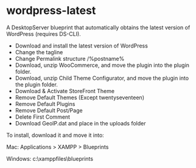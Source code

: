 # wordpress-latest
A DesktopServer blueprint that automatically obtains the latest version of WordPress (requires DS-CLI).
* Download and install the latest version of WordPress
* Change the tagline
* Change Permalink structure /%postname%
* Download, unzip WooCommerce, and move the plugin into the plugin folder.
* Download, unzip Child Theme Configurator, and move the plugin into the plugin folder.
* Download & Activate StoreFront Theme
* Remove Default Themes (Except twentyseventeen)
* Remove Default Plugins
* Remove Default Post/Page
* Delete First Comment
* Download GeoIP.dat and place in the uploads folder

To install, download it and move it into:

Mac: Applications > XAMPP > Blueprints

Windows: c:\xamppfiles\blueprints
